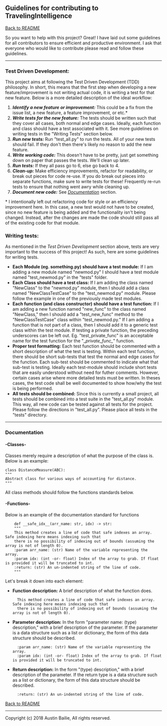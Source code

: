 ## Guidelines for contributing to TravelingIntelligence
[Back to README](README.md)

So you want to help with this project? Great! I have laid out some guidelines for all contributors to ensure efficient and productive environment.
I ask that everyone who would like to contribute please read and follow these guidelines.

___

### Test Driven Development:
This project aims at following the Test Driven Development (TDD) philosophy. In short, this means that the first step when developing a new feature/improvement is not writing actual code, it is writing a test for that new feature. Below is a more detailed description of the ideal workflow:
1. ***Identify a new feature or improvement:*** This could be a fix from the issue list, a new feature, a feature improvement, or etc.*
2. ***Write tests for the new feature:*** The tests should be written such that they cover all cases, both normal and edge cases. Ideally, each function and class should have a test associated with it. See more guidelines on writing tests in the "Writing Tests" section below.
3. ***Run new tests:*** Run "test_all.py" to run the tests. All of your new tests should fail. If they don't then there's likely no reason to add the new feature.
4. ***Write working code:*** This doesn't have to be pretty, just get something down on paper that passes the tests. We'll clean up later.
5. ***Run tests:*** If they all pass go to 6, else go back to 4.
6. ***Clean-up:*** Make efficiency improvements, refactor for readability, or break out pieces for code re-use. If you do break out pieces into separate functions, make sure to write tests for these! Frequently re-run tests to ensure that nothing went awry while cleaning up.
7. ***Document new code:*** See *[Documentation](#documentation)* section.  

\* I intentionally left out refactoring code for style or an efficiency improvement here. In this case, a new test would not have to be created, since no new feature is being added and the functionality isn't being changed. Instead, after the changes are made the code should still pass all of the existing code for that module.
 
### Writing tests:
As mentioned in the *Test Driven Development* section above, tests are very important to the success of this project! As such, here are some guidelines for writing tests. 
* **Each Module (eg. something.py) should have a test module:** If I am adding a new module named "newmod.py" I should have a test module named "test_newmod.py" in the "tests" folder.
* **Each Class should have a test class:** If I am adding the class named "NewClass" to the "newmod.py" module, then I should add a class named "NewClassTestCase" to the "test_newmod.py" module. Please follow the example in one of the previously made test modules. 
* **Each function (and class constructor) should have a test function:** If I am adding a new function named "new_func" to the class named "NewClass," then I should add a "test_new_func" method to the "NewClassTestCase" class within "test_newmod.py." If I am adding a function that is not part of a class, then I should add it to a generic test class within the test module. If testing a private function, the preceding underscores can be left out. Eg. "test_private_func" is an acceptable name for the test function for the "\__private_func\__" function. 
* **Proper test formatting:** Each test function should be commented with a short description of what the test is testing. Within each test function, there should be short sub-tests that test the normal and edge cases for the function. Each sub-test should be commented to indicate what that sub-test is testing. Ideally each test-module should include short tests that are easily understood without need for futher comments. However, certain cases arise where more detailed tests must be written. In theses cases, the test code shall be well documented to show how/why the test is being performed.  
* **All tests should be combined:** Since this is currently a small project, all tests should be combined into a test suite in the "test_all.py" module. This way, all new code can be tested against all tests for the project. Please follow the directions in "test_all.py". Please place all tests in the "tests" directory.
___

### Documentation
#### -Classes-
Classes merely require a description of what the purpose of the class is. Below is an example:
    
    class DistanceMeasure(ABC):
    """
    Abstract class for various ways of accounting for distance.
    """
All class methods should follow the functions standards below.
#### -Functions-
Below is an example of the documentation standard for functions 

        def __safe_idx__(arr_name: str, idx) -> str:
        """
        This method creates a line of code that safe indexes an array. Safe indexing here means indexing such that
        there is no possibility of indexing out of bounds (assuming the array is not of length 0).
        :param arr_name: (str) Name of the variable representing the array.
        :param idx: (int -or- float) Index of the array to grab. If float is provided it will be truncated to int.
        :return: (str) An un-indented string of the line of code.
        """
Let's break it down into each element:
* **Function description:** A brief description of what the function does.

        This method creates a line of code that safe indexes an array. Safe indexing here means indexing such that
        there is no possibility of indexing out of bounds (assuming the array is not of length 0).

* **Parameter description:** In the form "parameter name: (type) description," with a brief description of the parameter. If the parameter is a data structure such as a list or dictionary, the form  of this data structure should be described.

        :param arr_name: (str) Name of the variable representing the array.
        :param idx: (int -or- float) Index of the array to grab. If float is provided it will be truncated to int.

* **Return description:** In the form "(type) description," with a brief description of the parameter. If the return type is a data structure such as a list or dictionary, the form  of this data structure should be described.

        :return: (str) An un-indented string of the line of code.


[Back to README](README.md)
___
Copyright (c) 2018 Austin Bailie, All rights reserved.

